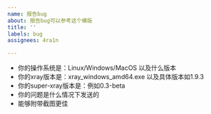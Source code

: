 ```yaml
---
name: 报告bug
about: 报告bug可以参考这个模版
title: ''
labels: bug
assignees: 4ra1n

---
```


- 你的操作系统是：Linux/Windows/MacOS 以及什么版本
- 你的xray版本是：xray_windows_amd64.exe 以及具体版本如1.9.3
- 你的super-xray版本是：例如0.3-beta
- 你的问题是什么情况下发送的
- 能够附带截图更佳
